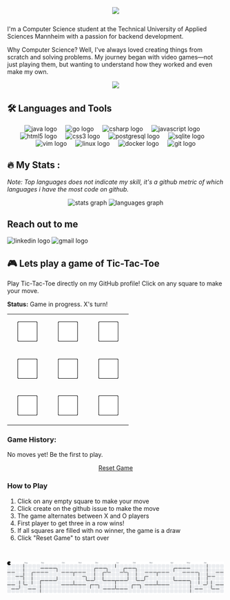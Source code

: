 <div align="center">
  <img height="300" src="https://github.com/user-attachments/assets/06b5c46c-fb17-4729-bcce-5718b752d7da"  />
</div>

###
I'm a Computer Science student at the Technical University of Applied Sciences Mannheim with a passion for backend development.

Why Computer Science? Well, I've always loved creating things from scratch and solving problems. My journey began with video games—not just playing them, but wanting to understand how they worked and even make my own. 


<div align="center">
<img src="https://media3.giphy.com/media/v1.Y2lkPTc5MGI3NjExeGR5MzF0YjNqOHJidGZ6Zmk5dXZ6YzFmZGhvYTdmdzI1NWl5MGJzbSZlcD12MV9pbnRlcm5hbF9naWZfYnlfaWQmY3Q9Zw/tJDz8mPYyUJZ1Pg9fA/giphy.gif" height="100">
</div>

## 🛠️ Languages and Tools

<div align="center">
  <img src="https://cdn.jsdelivr.net/gh/devicons/devicon/icons/java/java-original.svg" height="45" alt="java logo"  />
  <img width="12" />
  <img src="https://cdn.jsdelivr.net/gh/devicons/devicon/icons/go/go-original.svg" height="45" alt="go logo"  />
  <img width="12" />
  <img src="https://cdn.jsdelivr.net/gh/devicons/devicon/icons/csharp/csharp-original.svg" height="45" alt="csharp logo"  />
  <img width="12" />
  <img src="https://cdn.jsdelivr.net/gh/devicons/devicon/icons/javascript/javascript-original.svg" height="45" alt="javascript logo"  />
  <img width="12" />
  <img src="https://cdn.jsdelivr.net/gh/devicons/devicon/icons/html5/html5-original.svg" height="45" alt="html5 logo"  />
  <img width="12" />
  <img src="https://cdn.jsdelivr.net/gh/devicons/devicon/icons/css3/css3-original.svg" height="45" alt="css3 logo"  />
  <img width="12" />
  <img src="https://cdn.jsdelivr.net/gh/devicons/devicon/icons/postgresql/postgresql-original.svg" height="45" alt="postgresql logo"  />
  <img width="12" />
  <img src="https://cdn.jsdelivr.net/gh/devicons/devicon/icons/sqlite/sqlite-original.svg" height="45" alt="sqlite logo"  />
  <img width="12" />
  <img src="https://cdn.jsdelivr.net/gh/devicons/devicon/icons/vim/vim-original.svg" height="45" alt="vim logo"  />
  <img width="12" />
  <img src="https://cdn.jsdelivr.net/gh/devicons/devicon/icons/linux/linux-original.svg" height="45" alt="linux logo"  />
  <img width="12" />
  <img src="https://cdn.jsdelivr.net/gh/devicons/devicon/icons/docker/docker-original.svg" height="45" alt="docker logo"  />
  <img width="12" />
  <img src="https://cdn.jsdelivr.net/gh/devicons/devicon/icons/git/git-original.svg" height="45" alt="git logo"  />
</div>

## 🔥 My Stats : 

*Note: Top languages does not indicate my skill, it's a github metric of which languages i have the most code on github.*
<div align="center">
  <img src="https://github-readme-stats-mathis-zls-projects.vercel.app/api?username=Mathis-zls&hide_title=false&hide_rank=false&show_icons=true&include_all_commits=true&count_private=true&disable_animations=false&theme=great-gatsby&locale=en&hide_border=false&order=1" height="150" alt="stats graph"  />
  <img src="https://github-readme-stats.vercel.app/api/top-langs?username=Mathis-zls&locale=en&hide_title=false&layout=compact&card_width=320&langs_count=5&theme=great-gatsby&hide_border=false&order=2" height="150" alt="languages graph"  />
</div>

## Reach out to me

<div align="left">
  <img src="https://raw.githubusercontent.com/maurodesouza/profile-readme-generator/master/src/assets/icons/social/linkedin/default.svg" width="52" height="40" alt="linkedin logo"  />
  <img src="https://raw.githubusercontent.com/maurodesouza/profile-readme-generator/master/src/assets/icons/social/gmail/default.svg" width="52" height="40" alt="gmail logo"  />
</div>


## 🎮 Lets play a game of Tic-Tac-Toe

Play Tic-Tac-Toe directly on my GitHub profile! Click on any square to make your move.

**Status:** Game in progress. X's turn!

<table>
  <tr>
    <td width="80" height="80" align="center">
      <a href="https://github.com/Mathis-zls/Mathis-zls/issues/new?title=ttt%7Cmove%7C1&body=Just+click+submit+to+make+your+move!">
        <img src="https://raw.githubusercontent.com/Mathis-zls/Mathis-zls/main/assets/blank.png" width="50" alt="blank">
      </a>
    </td>
    <td width="80" height="80" align="center">
      <a href="https://github.com/Mathis-zls/Mathis-zls/issues/new?title=ttt%7Cmove%7C2&body=Just+click+submit+to+make+your+move!">
        <img src="https://raw.githubusercontent.com/Mathis-zls/Mathis-zls/main/assets/blank.png" width="50" alt="blank">
      </a>
    </td>
    <td width="80" height="80" align="center">
      <a href="https://github.com/Mathis-zls/Mathis-zls/issues/new?title=ttt%7Cmove%7C3&body=Just+click+submit+to+make+your+move!">
        <img src="https://raw.githubusercontent.com/Mathis-zls/Mathis-zls/main/assets/blank.png" width="50" alt="blank">
      </a>
    </td>
  </tr>
  <tr>
    <td width="80" height="80" align="center">
      <a href="https://github.com/Mathis-zls/Mathis-zls/issues/new?title=ttt%7Cmove%7C4&body=Just+click+submit+to+make+your+move!">
        <img src="https://raw.githubusercontent.com/Mathis-zls/Mathis-zls/main/assets/blank.png" width="50" alt="blank">
      </a>
    </td>
    <td width="80" height="80" align="center">
      <a href="https://github.com/Mathis-zls/Mathis-zls/issues/new?title=ttt%7Cmove%7C5&body=Just+click+submit+to+make+your+move!">
        <img src="https://raw.githubusercontent.com/Mathis-zls/Mathis-zls/main/assets/blank.png" width="50" alt="blank">
      </a>
    </td>
    <td width="80" height="80" align="center">
      <a href="https://github.com/Mathis-zls/Mathis-zls/issues/new?title=ttt%7Cmove%7C6&body=Just+click+submit+to+make+your+move!">
        <img src="https://raw.githubusercontent.com/Mathis-zls/Mathis-zls/main/assets/blank.png" width="50" alt="blank">
      </a>
    </td>
  </tr>
  <tr>
    <td width="80" height="80" align="center">
      <a href="https://github.com/Mathis-zls/Mathis-zls/issues/new?title=ttt%7Cmove%7C7&body=Just+click+submit+to+make+your+move!">
        <img src="https://raw.githubusercontent.com/Mathis-zls/Mathis-zls/main/assets/blank.png" width="50" alt="blank">
      </a>
    </td>
    <td width="80" height="80" align="center">
      <a href="https://github.com/Mathis-zls/Mathis-zls/issues/new?title=ttt%7Cmove%7C8&body=Just+click+submit+to+make+your+move!">
        <img src="https://raw.githubusercontent.com/Mathis-zls/Mathis-zls/main/assets/blank.png" width="50" alt="blank">
      </a>
    </td>
    <td width="80" height="80" align="center">
      <a href="https://github.com/Mathis-zls/Mathis-zls/issues/new?title=ttt%7Cmove%7C9&body=Just+click+submit+to+make+your+move!">
        <img src="https://raw.githubusercontent.com/Mathis-zls/Mathis-zls/main/assets/blank.png" width="50" alt="blank">
      </a>
    </td>
  </tr>
</table>

### Game History:
No moves yet! Be the first to play.

<div align="center">
  <a href="https://github.com/Mathis-zls/Mathis-zls/issues/new?title=ttt%7Creset&body=Just+click+submit+to+reset+the+game">Reset Game</a>
</div>

### How to Play
1. Click on any empty square to make your move
2. Click create on the github issue to make the move
3. The game alternates between X and O players
4. First player to get three in a row wins!
5. If all squares are filled with no winner, the game is a draw
6. Click "Reset Game" to start over
###
##
<br clear="both">

<picture>
  <source media="(prefers-color-scheme: dark)" srcset="https://raw.githubusercontent.com/Mathis-zls/Mathis-zls/output/pacman-contribution-graph-dark.svg">
  <source media="(prefers-color-scheme: light)" srcset="https://raw.githubusercontent.com/Mathis-zls/Mathis-zls/output/pacman-contribution-graph.svg">
  <img alt="pacman contribution graph" src="https://raw.githubusercontent.com/Mathis-zls/Mathis-zls/output/pacman-contribution-graph.svg">
</picture>

###
